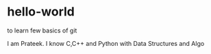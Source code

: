 # hello-world
to learn few basics of git

I am Prateek. I know C,C++ and Python with Data Structures and Algo
